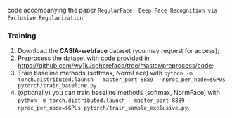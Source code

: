 code accompanying the paper `RegularFace: Deep Face Recognition via Exclusive Regularization`.

### Training
1. Download the **CASIA-webface** dataset (you may request for access);
2. Preprocess the dataset with code provided in <https://github.com/wy1iu/sphereface/tree/master/preprocess/code>;
3. Train baseline methods (softmax, NormFace) with `python -m torch.distributed.launch --master_port 8889 --nproc_per_node=$GPUs pytorch/train_baseline.py`
4. (optionally) you can train baseline methods (softmax, NormFace) with `python -m torch.distributed.launch --master_port 8889 --nproc_per_node=$GPUs pytorch/train_sample_exclusive.py`.

